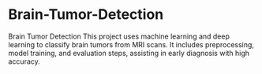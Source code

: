 # Brain-Tumor-Detection
Brain Tumor Detection This project uses machine learning and deep learning to classify brain tumors from MRI scans. It includes preprocessing, model training, and evaluation steps, assisting in early diagnosis with high accuracy.
